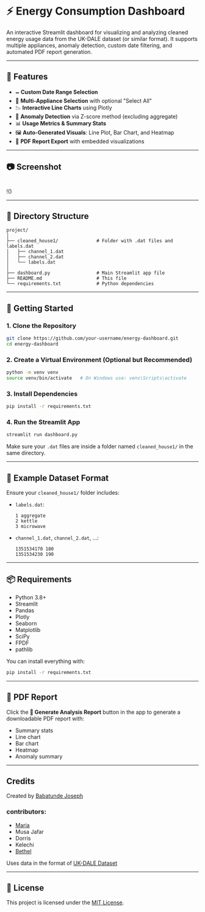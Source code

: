 # ⚡ Energy Consumption Dashboard

An interactive Streamlit dashboard for visualizing and analyzing cleaned energy usage data from the UK-DALE dataset (or similar format). It supports multiple appliances, anomaly detection, custom date filtering, and automated PDF report generation.

---

## 📌 Features

- 🗕️ **Custom Date Range Selection**
- 🧰 **Multi-Appliance Selection** with optional "Select All"
- 📉 **Interactive Line Charts** using Plotly
- 🚨 **Anomaly Detection** via Z-score method (excluding aggregate)
- 📊 **Usage Metrics & Summary Stats**
- 🖼️ **Auto-Generated Visuals**: Line Plot, Bar Chart, and Heatmap
- 📄 **PDF Report Export** with embedded visualizations

---

## 📷 Screenshot

\
!()

---

## 📁 Directory Structure

```
project/
│
├── cleaned_house1/              # Folder with .dat files and labels.dat
│   ├── channel_1.dat
│   ├── channel_2.dat
│   └── labels.dat
│
├── dashboard.py                 # Main Streamlit app file
├── README.md                    # This file
└── requirements.txt             # Python dependencies
```

---

## 🚀 Getting Started

### 1. Clone the Repository

```bash
git clone https://github.com/your-username/energy-dashboard.git
cd energy-dashboard
```

### 2. Create a Virtual Environment (Optional but Recommended)

```bash
python -m venv venv
source venv/bin/activate   # On Windows use: venv\Scripts\activate
```

### 3. Install Dependencies

```bash
pip install -r requirements.txt
```

### 4. Run the Streamlit App

```bash
streamlit run dashboard.py
```

Make sure your `.dat` files are inside a folder named `cleaned_house1/` in the same directory.

---

## 🧪 Example Dataset Format

Ensure your `cleaned_house1/` folder includes:

- `labels.dat`:

  ```
  1 aggregate
  2 kettle
  3 microwave
  ```

- `channel_1.dat`, `channel_2.dat`, ...:

  ```
  1351534170 180
  1351534230 190
  ```

---

## 📦 Requirements

- Python 3.8+
- Streamlit
- Pandas
- Plotly
- Seaborn
- Matplotlib
- SciPy
- FPDF
- pathlib

You can install everything with:

```bash
pip install -r requirements.txt
```

---

## 📄 PDF Report

Click the **📄 Generate Analysis Report** button in the app to generate a downloadable PDF report with:

- Summary stats
- Line chart
- Bar chart
- Heatmap
- Anomaly summary

---

## Credits

Created by [Babatunde Joseph](https://github.com/Joshluk3328j)

### contributors: 
- [Maria](https://github.com/CodeMorpheus0)
- Musa Jafar
- Dorris
- Kelechi
- [Bethel](https://github.com/nnajibethel)

Uses data in the format of [UK-DALE Dataset](https://jack-kelly.com/data/)

---

## 📓 License

This project is licensed under the [MIT License](LICENSE).
